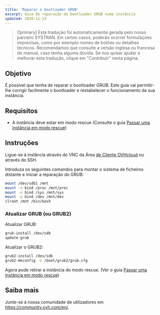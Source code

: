 ```yaml
---
title: 'Reparar o bootloader GRUB'
excerpt: Guia de reparação do bootloader GRUB numa instância
updated: 2020-11-23
---
```


> [!primary]
> Esta tradução foi automaticamente gerada pelo nosso parceiro SYSTRAN. Em certos casos, poderão ocorrer formulações imprecisas, como por exemplo nomes de botões ou detalhes técnicos. Recomendamos que consulte a versão inglesa ou francesa do manual, caso tenha alguma dúvida. Se nos quiser ajudar a melhorar esta tradução, clique em "Contribuir" nesta página.
>

## Objetivo

É possível que tenha de reparar o bootloader GRUB. Este guia vai permitir-lhe corrigir facilmente o bootloader e restabelecer o funcionamento da sua instância.

## Requisitos

- A instância deve estar em modo rescue (Consulte o guia [Passar uma instância em modo rescue](/pages/public_cloud/compute/put_an_instance_in_rescue_mode))

## Instruções

Ligue-se à instância através do VNC da Área [de Cliente OVHcloud](/links/manager) ou através do SSH.

Introduza os seguintes comandos para montar o sistema de ficheiros distante e iniciar a reparação do GRUB:

```sh
mount /dev/sdb1 /mnt
mount -o bind /proc /mnt/proc
mount -o bind /sys /mnt/sys
mount -o bind /dev /mnt/dev
clroot /mnt /bin/bash
```

### Atualizar GRUB (ou GRUB2)

Atualizar GRUB:

```sh
grub-install /dev/sdb
update-grub
```

Atualizar o GRUB2:

```sh
grub2-install /dev/sdb
grub2-mkconfig -o /boot/grub2/grub.cfg
```

Agora pode retirar a instância do modo rescue. (Ver o guia [Passar uma instância em modo rescue](/pages/public_cloud/compute/put_an_instance_in_rescue_mode))

## Saiba mais

Junte-se à nossa comunidade de utilizadores em <https://community.ovh.com/en/>.